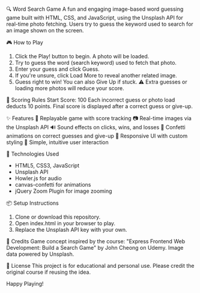 🔍 Word Search Game
A fun and engaging image-based word guessing game built with HTML, CSS, and JavaScript, using the Unsplash API for real-time photo fetching. Users try to guess the keyword used to search for an image shown on the screen.

🎮 How to Play
1. Click the Play! button to begin. A photo will be loaded.
2. Try to guess the word (search keyword) used to fetch that photo.
3. Enter your guess and click Guess.
4. If you're unsure, click Load More to reveal another related image.
5. Guess right to win! You can also Give Up if stuck.
⚠️ Extra guesses or loading more photos will reduce your score.

🧮 Scoring Rules
Start Score: 100
Each incorrect guess or photo load deducts 10 points.
Final score is displayed after a correct guess or give-up.

✨ Features
🔄 Replayable game with score tracking
📷 Real-time images via the Unsplash API
🔊 Sound effects on clicks, wins, and losses
🎉 Confetti animations on correct guesses and give-up
📱 Responsive UI with custom styling
🎯 Simple, intuitive user interaction

🔧 Technologies Used
- HTML5, CSS3, JavaScript
- Unsplash API
- Howler.js for audio
- canvas-confetti for animations
- jQuery Zoom Plugin for image zooming

📦 Setup Instructions
1. Clone or download this repository.
2. Open index.html in your browser to play.
3. Replace the Unsplash API key with your own.

🙌 Credits
Game concept inspired by the course:
    "Express Frontend Web Development: Build a Search Game" by John Cheong on Udemy.
Image data powered by Unsplash.

📃 License
This project is for educational and personal use. Please credit the original course if reusing the idea.

Happy Playing!
